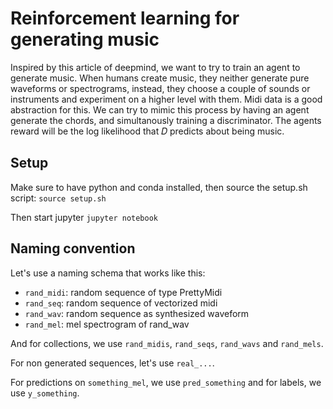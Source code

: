 # Reinforcement learning for generating music
Inspired by this article of deepmind, we want to try to train an agent to generate music. When humans create music, they neither generate pure waveforms or spectrograms, instead, they choose a couple of sounds or instruments and experiment on a higher level with them. Midi data is a good abstraction for this. We can try to mimic this process by having an agent generate the chords, and simultanously training a discriminator. The agents reward will be the log likelihood that  𝐷  predicts about being music.

## Setup
Make sure to have python and conda installed, then source the setup.sh script:
`source setup.sh`

Then start jupyter `jupyter notebook`

## Naming convention

Let's use a naming schema that works like this:
- `rand_midi`: random sequence of type PrettyMidi
- `rand_seq`: random sequence of vectorized midi
- `rand_wav`: random sequence as synthesized waveform
- `rand_mel`: mel spectrogram of rand_wav

And for collections, we use `rand_midis`, `rand_seqs`, `rand_wavs` and `rand_mels`.

For non generated sequences, let's use `real_...`.

For predictions on `something_mel`, we use `pred_something` and for labels, we use `y_something`.